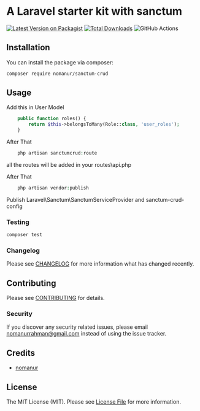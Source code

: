 # A Laravel starter kit with sanctum

[![Latest Version on Packagist](https://img.shields.io/packagist/v/nomanur/sanctum-crud.svg?style=flat-square)](https://packagist.org/packages/nomanur/sanctum-crud)
[![Total Downloads](https://img.shields.io/packagist/dt/nomanur/sanctum-crud.svg?style=flat-square)](https://packagist.org/packages/nomanur/sanctum-crud)
![GitHub Actions](https://github.com/nomanur/sanctum-crud/actions/workflows/main.yml/badge.svg)

## Installation

You can install the package via composer:

```bash
composer require nomanur/sanctum-crud
```

## Usage

Add this in User Model
```php
    public function roles() {
        return $this->belongsToMany(Role::class, 'user_roles');
    }
```

After That
```php
    php artisan sanctumcrud:route
```
all the routes will be added in your routes\api.php


After That
```php
    php artisan vendor:publish
```
Publish Laravel\Sanctum\SanctumServiceProvider and sanctum-crud-config

### Testing

```bash
composer test
```

### Changelog

Please see [CHANGELOG](CHANGELOG.md) for more information what has changed recently.

## Contributing

Please see [CONTRIBUTING](CONTRIBUTING.md) for details.

### Security

If you discover any security related issues, please email nomanurrahman@gmail.com instead of using the issue tracker.

## Credits

-   [nomanur](https://github.com/nomanur)

## License

The MIT License (MIT). Please see [License File](LICENSE.md) for more information.
